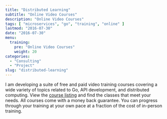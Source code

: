 ```yaml
---
title: "Distributed Learning"
subtitle: "Online Video Courses"
description: "Online Video Courses"
tags: [ "microservices", "go", "training", "online" ]
lastmod: "2016-07-30"
date: "2016-07-30"
menu:
  training:
    pre: "Online Video Courses"
    weight: 20
categories:
  - "Consulting"
  - "Project"
slug: "distributed-learning"
---
```

I am developing a suite of free and paid video training courses covering a wide variety of topics related to Go, API development, and distributed computing.  View the [course listing](http://learn.brianketelsen.com) and find the classes that meet your needs.  All courses come with a money back guarantee.  You can progress through your training at your own pace at a fraction of the cost of in-person training.
